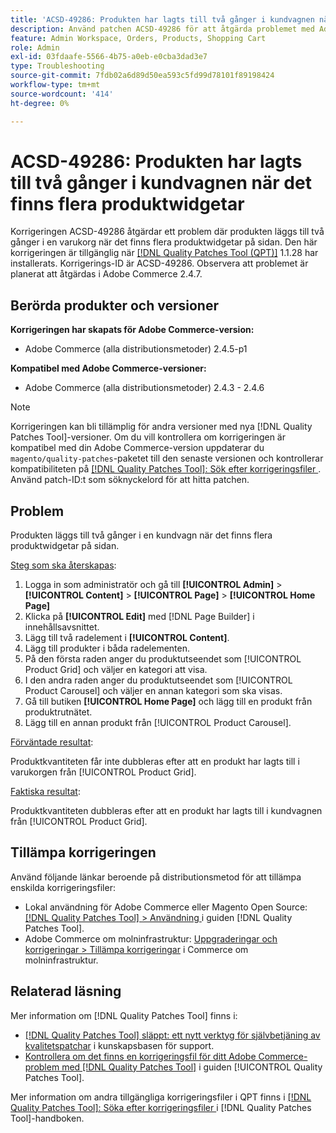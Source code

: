 ```yaml
---
title: 'ACSD-49286: Produkten har lagts till två gånger i kundvagnen när det finns flera produktwidgetar'
description: Använd patchen ACSD-49286 för att åtgärda problemet med Adobe Commerce där produkten läggs till två gånger i en kundvagn när det finns flera produktwidgetar på sidan.
feature: Admin Workspace, Orders, Products, Shopping Cart
role: Admin
exl-id: 03fdaafe-5566-4b75-a0eb-e0cba3dad3e7
type: Troubleshooting
source-git-commit: 7fdb02a6d89d50ea593c5fd99d78101f89198424
workflow-type: tm+mt
source-wordcount: '414'
ht-degree: 0%

---
```


# ACSD-49286: Produkten har lagts till två gånger i kundvagnen när det finns flera produktwidgetar

Korrigeringen ACSD-49286 åtgärdar ett problem där produkten läggs till två gånger i en varukorg när det finns flera produktwidgetar på sidan. Den här korrigeringen är tillgänglig när [[!DNL Quality Patches Tool (QPT)]](https://experienceleague.adobe.com/sv/docs/commerce-operations/tools/quality-patches-tool/quality-patches-tool-to-self-serve-quality-patches) 1.1.28 har installerats. Korrigerings-ID är ACSD-49286. Observera att problemet är planerat att åtgärdas i Adobe Commerce 2.4.7.

## Berörda produkter och versioner

**Korrigeringen har skapats för Adobe Commerce-version:**

* Adobe Commerce (alla distributionsmetoder) 2.4.5-p1

**Kompatibel med Adobe Commerce-versioner:**

* Adobe Commerce (alla distributionsmetoder) 2.4.3 - 2.4.6

>[!NOTE]
>
>Korrigeringen kan bli tillämplig för andra versioner med nya [!DNL Quality Patches Tool]-versioner. Om du vill kontrollera om korrigeringen är kompatibel med din Adobe Commerce-version uppdaterar du `magento/quality-patches`-paketet till den senaste versionen och kontrollerar kompatibiliteten på [[!DNL Quality Patches Tool]: Sök efter korrigeringsfiler ](https://experienceleague.adobe.com/tools/commerce-quality-patches/index.html?lang=sv-SE). Använd patch-ID:t som söknyckelord för att hitta patchen.

## Problem

Produkten läggs till två gånger i en kundvagn när det finns flera produktwidgetar på sidan.

<u>Steg som ska återskapas</u>:

1. Logga in som administratör och gå till **[!UICONTROL Admin]** > **[!UICONTROL Content]** > **[!UICONTROL Page]** > **[!UICONTROL Home Page]**
1. Klicka på **[!UICONTROL Edit]** med [!DNL Page Builder] i innehållsavsnittet.
1. Lägg till två radelement i **[!UICONTROL Content]**.
1. Lägg till produkter i båda radelementen.
1. På den första raden anger du produktutseendet som [!UICONTROL Product Grid] och väljer en kategori att visa.
1. I den andra raden anger du produktutseendet som [!UICONTROL Product Carousel] och väljer en annan kategori som ska visas.
1. Gå till butiken **[!UICONTROL Home Page]** och lägg till en produkt från produktrutnätet.
1. Lägg till en annan produkt från [!UICONTROL Product Carousel].

<u>Förväntade resultat</u>:

Produktkvantiteten får inte dubbleras efter att en produkt har lagts till i varukorgen från [!UICONTROL Product Grid].

<u>Faktiska resultat</u>:

Produktkvantiteten dubbleras efter att en produkt har lagts till i kundvagnen från [!UICONTROL Product Grid].

## Tillämpa korrigeringen

Använd följande länkar beroende på distributionsmetod för att tillämpa enskilda korrigeringsfiler:

* Lokal användning för Adobe Commerce eller Magento Open Source: [[!DNL Quality Patches Tool] > Användning ](/help/tools/quality-patches-tool/usage.md) i guiden [!DNL Quality Patches Tool].
* Adobe Commerce om molninfrastruktur: [Uppgraderingar och korrigeringar > Tillämpa korrigeringar](https://experienceleague.adobe.com/docs/commerce-cloud-service/user-guide/develop/upgrade/apply-patches.html?lang=sv-SE) i Commerce om molninfrastruktur. 

## Relaterad läsning

Mer information om [!DNL Quality Patches Tool] finns i:

* [[!DNL Quality Patches Tool] släppt: ett nytt verktyg för självbetjäning av kvalitetspatchar](https://experienceleague.adobe.com/sv/docs/commerce-operations/tools/quality-patches-tool/quality-patches-tool-to-self-serve-quality-patches) i kunskapsbasen för support.
* [Kontrollera om det finns en korrigeringsfil för ditt Adobe Commerce-problem med  [!DNL Quality Patches Tool]](/help/tools/quality-patches-tool/patches-available-in-qpt/check-patch-for-magento-issue-with-magento-quality-patches.md) i guiden [!UICONTROL Quality Patches Tool].


Mer information om andra tillgängliga korrigeringsfiler i QPT finns i [[!DNL Quality Patches Tool]: Söka efter korrigeringsfiler ](https://experienceleague.adobe.com/tools/commerce-quality-patches/index.html?lang=sv-SE) i [!DNL Quality Patches Tool]-handboken.
